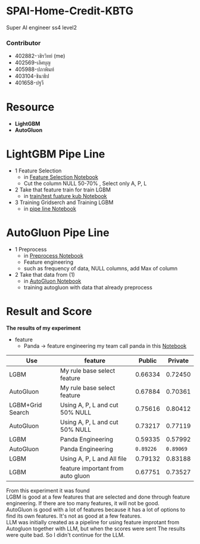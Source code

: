 
# SPAI-Home-Credit-KBTG
Super AI engineer ss4 level2

### Contributor

- 402882-วชิรวิทย์ (me) <br />
- 402569-เลิศบุญ <br />
- 405988-ปภาพินท์ <br />
- 403104-ชินาธิป <br />
- 401658-ปฐวี <br />

# Resource
- **LightGBM** <br>
 - **AutoGluon**

# LightGBM Pipe Line
- 1 Feature Selection
    - in  [Feature Selection Notebook](https://github.com/wachawich/SPAI-Home-Credit-KBTG/blob/main/LGBM/feature-selection.ipynb)
    - Cut the column NULL 50-70% , Select only A, P, L
 - 2 Take that feature train for train LGBM
	 -  in [train/test fuature kub Notebook](https://github.com/wachawich/SPAI-Home-Credit-KBTG/blob/main/LGBM/train-feature-kub.ipynb)
- 3 Training Gridserch and Training LGBM
	- in [pipe line Notebook](https://github.com/wachawich/SPAI-Home-Credit-KBTG/blob/main/LGBM/pine_line_credit.ipynb)

# AutoGluon Pipe Line
- 1 Preprocess
    - in  [Preprocess Notebook](https://github.com/wachawich/SPAI-Home-Credit-KBTG/blob/main/AutoGluon/Preprocess.ipynb)
    - Feature engineering
    - such as frequency of data, NULL columns, add Max of column
 - 2 Take that data from (1)
	 -  in [AutoGluon Notebook](https://github.com/wachawich/SPAI-Home-Credit-KBTG/blob/main/AutoGluon/AutoGluon.ipynb)
	 - training autogluon with data that already preprocess	



# Result and Score

**The results of my experiment**
* feature   
	* Panda -> feature engineering my team call panda in this [Notebook](https://github.com/wachawich/SPAI-Home-Credit-KBTG/blob/main/AutoGluon/Preprocess.ipynb)
	

|        Use     |              feature          	 |  Public | Private |
|----------------|-----------------------------------|---------|---------|
|LGBM            | My rule base select feature   	 | 0.66334 | 0.72450 |
|AutoGluon       | My rule base select feature   	 | 0.67884 | 0.70361 |
|LGBM+Grid Search| Using A, P, L and cut 50% NULL	 | 0.75616 | 0.80412 |
|AutoGluon       | Using A, P, L and cut 50% NULL	 | 0.73217 | 0.77119 |
|LGBM            | Panda Engineering             	 | 0.59335 | 0.57992 |
|AutoGluon       | Panda Engineering             	 | `0.89226` | `0.89069` |
|LGBM            | Using A, P, L and All file        | 0.79132 | 0.83188 |
|LGBM            | feature important from auto gluon | 0.67751 | 0.73527 |

From this experiment it was found<br>
LGBM is good at a few features that are selected and done through feature engineering. If there are too many features, it will not be good. <br>
AutoGluon is good with a lot of features because it has a lot of options to find its own features. It's not as good at a few features. <br>
LLM was initially created as a pipeline for using feature improtant from Autogluon together with LLM, but when the scores were sent The results were quite bad. So I didn't continue for the LLM.
